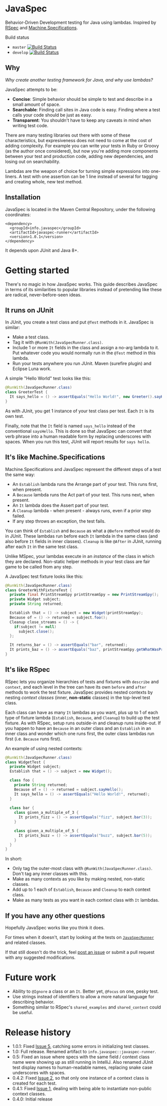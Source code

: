 # JavaSpec

Behavior-Driven Development testing for Java using lambdas.  Inspired by [RSpec](http://rspec.info) and
[Machine.Specifications](https://github.com/machine/machine.specifications).

Build status

- `master` [![Build Status](https://travis-ci.org/kkrull/javaspec.svg?branch=master)](https://travis-ci.org/kkrull/javaspec)
- `develop` [![Build Status](https://travis-ci.org/kkrull/javaspec.svg?branch=develop)](https://travis-ci.org/kkrull/javaspec)

## Why

*Why create another testing framework for Java, and why use lambdas?*

JavaSpec attempts to be:

- **Concise**: Simple behavior should be simple to test and describe in a small amount of space.
- **Searchable**: Finding call sites in Java code is easy.  Finding where a test calls your code should be just as easy.
- **Transparent**: You shouldn't have to keep any caveats in mind when writing test code.

There are many testing libraries out there with some of these characteristics, but expresiveness does not need to come
at the cost of adding complexity.  For example you can write your tests in Ruby or Groovy (as the author once
considered), but now you're adding more components between your test and production code, adding new dependencies, and
losing out on searchability.

Lambdas are the weapon of choice for turning simple expressions into one-liners.  A test with one assertion can be 1
line instead of several for tagging and creating whole, new test method.

## Installation

JavaSpec is located in the Maven Central Repository, under the following coordinates:

```
<dependency>
  <groupId>info.javaspec</groupId>
  <artifactId>javaspec-runner</artifactId>
  <version>1.0.1</version>
</dependency>
```

It depends upon JUnit and Java 8+.


# Getting started

There's no magic in how JavaSpec works.  This guide describes JavaSpec in terms of its similarities to popular libraries
instead of pretending like these are radical, never-before-seen ideas.

## It runs on JUnit

In JUnit, you create a test class and put `@Test` methods in it.  JavaSpec is similar:

- Make a test class.
- Tag it with `@RunWith(JavaSpecRunner.class)`.
- Include 1 or more `It` fields in the class and assign a no-arg lambda to it.  Put whatever code you would normally run
  in the `@Test` method in this lambda.
- Run your tests anywhere you run JUnit.  Maven (surefire plugin) and Eclipse Luna work.

A simple "Hello World" test looks like this:

```java
@RunWith(JavaSpecRunner.class)
class GreeterTest {
  It says_hello = () -> assertEquals("Hello World!", new Greeter().sayHello());
}
```

As with JUnit, you get 1 instance of your test class per test.  Each `It` is its own test.

Finally, note that the `It` field is named `says_hello` instead of the conventional `saysHello`.  This is done so that
JavaSpec can convert that verb phrase into a human readable form by replacing underscores with spaces.  When you run
this test, JUnit will report results for `says hello`.

## It's like Machine.Specifications

Machine.Specifications and JavaSpec represent the different steps of a test the same way:

- An `Establish` lambda runs the Arrange part of your test.  This runs first, when present.
- A `Because` lambda runs the Act part of your test.  This runs next, when present.
- An `It` lambda does the Assert part of your test.
- A `Cleanup` lambda - when present - always runs, even if a prior step failed.
- If any step throws an exception, the test fails.

You can think of `Establish` and `Because` as what a `@Before` method would do in JUnit.  These lambdas run before each
`It` lambda in the same class (and also before `It` fields in inner classes).  `Cleanup` is like `@After` in JUnit,
running after each `It` in the same test class.

Unlike MSpec, your lambdas execute in an *instance* of the class in which they are declared.  Non-static helper methods
in your test class are fair game to be called from any step.

A JavaSpec test fixture looks like this:

```java
@RunWith(JavaSpecRunner.class)
class GreeterWithFixtureTest {
  private final PrintStreamSpy printStreamSpy = new PrintStreamSpy();
  private Widget subject;
  private String returned;

  Establish that = () -> subject = new Widget(printStreamSpy);
  Because of = () -> returned = subject.foo();
  Cleanup close_streams = () -> {
    if(subject != null)
      subject.close();
  };

  It returns_bar = () -> assertEquals("bar", returned);
  It prints_baz = () -> assertEquals("baz", printStreamSpy.getWhatWasPrinted());
}
```

## It's like RSpec

RSpec lets you organize hierarchies of tests and fixtures with `describe` and `context`, and each level in the tree can
have its own `before` and `after` methods to work the test fixture.  JavaSpec provides nested contexts by nesting
*context classes* (inner, **non-static** classes) in the top-level test class.

Each class can have as many `It` lambdas as you want, plus up to 1 of each type of fixture lambda (`Establish`,
`Because`, and `Cleanup`) to build up the test fixture.  As with RSpec, setup runs outside-in and cleanup runs
inside-out.  If you happen to have an `Because` in an outer class and an `Establish` in an inner class and wonder which
one runs first, the outer class lambdas run first (i.e. `Because` runs first).

An example of using nested contexts:

```java
@RunWith(JavaSpecRunner.class)
class WidgetTest {
  private Widget subject;
  Establish that = () -> subject = new Widget();

  class foo {
    private String returned;
    Because of = () -> returned = subject.sayHello();
    It says_hello = () -> assertEquals("Hello World!", returned);
  }
  
  class bar {
    class given_a_multiple_of_3 {
      It prints_fizz = () -> assertEquals("fizz", subject.bar(3));
    }

    class given_a_multiple_of_5 {
      It prints_buzz = () -> assertEquals("buzz", subject.bar(5));
    }
  }
}
```

In short:

- Only tag the outer-most class with `@RunWith(JavaSpecRunner.class)`.  Don't tag any inner classes with this.
- Make as many contexts as you like by making nested, non-static classes.
- Add up to 1 each of `Establish`, `Because` and `Cleanup` to each context class.
- Make as many tests as you want in each context class with `It` lambdas.

## If you have any other questions

Hopefully JavaSpec works like you think it does.

For times when it doesn't, start by looking at the tests on
[`JavaSpecRunner`](https://github.com/kkrull/javaspec/blob/master/src/test/java/info/javaspec/runner/JavaSpecRunnerTest.java)
and related classes.

If that still doesn't do the trick, feel [post an issue](https://github.com/kkrull/javaspec/issues) or submit a pull
request with any suggested modifications.

# Future work

- Ability to `@Ignore` a class or an `It`.  Better yet, `@Focus` on one, pesky test.
- Use strings instead of identifiers to allow a more natural language for describing behavior.
- Something similar to RSpec's `shared_examples` and `shared_context` could be useful.

# Release history

- 1.0.1: Fixed [Issue 5](https://github.com/kkrull/javaspec/issues/5), catching some errors in initializing test classes.
- 1.0: Full release.  Renamed artifact to `info.javaspec::javaspec-runner`.
- 0.5: Fixed an issue where specs with the same field / context class name were showing up as still running in IntelliJ.
  Also renamed JUnit test display names to human-readable names, replacing snake case underscores with spaces.
- 0.4.2: Fixed [Issue 2](https://github.com/kkrull/javaspec/issues/2), so that only one instance of a context class is
  created for each test.
- 0.4.1: Fixed [Issue 1](https://github.com/kkrull/javaspec/issues/1), dealing with being able to instantiate non-public
  context classes.
- 0.4.0: Initial release
